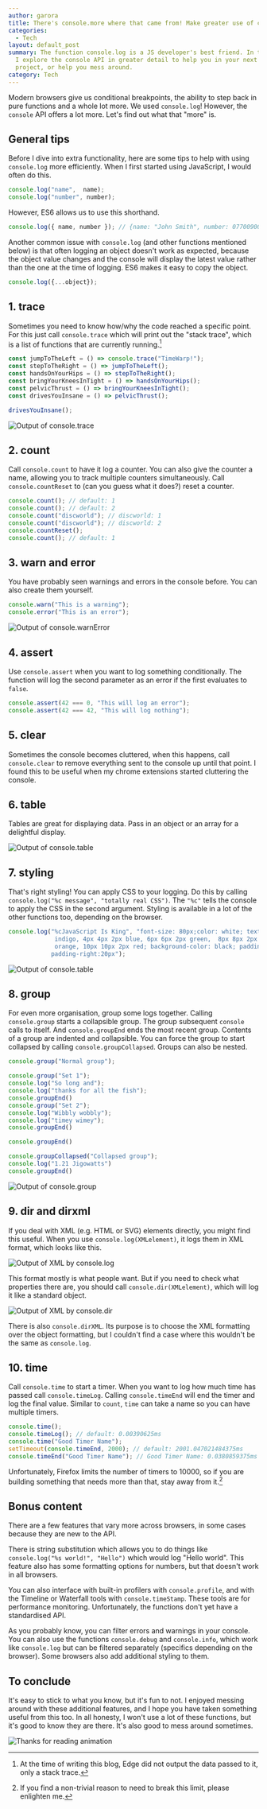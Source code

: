 ```yaml
---
author: garora
title: There's console.more where that came from! Make greater use of console in JS
categories:
  - Tech
layout: default_post
summary: The function console.log is a JS developer's best friend. In this post
  I explore the console API in greater detail to help you in your next big
  project, or help you mess around.
category: Tech
---
```


Modern browsers give us conditional breakpoints, the ability to step back in pure functions and a whole lot more. We used `console.log`! However, the `console` API offers a lot more. Let's find out what that "more" is.

## General tips
Before I dive into extra functionality, here are some tips to help with using `console.log` more efficiently. When I first started using JavaScript, I would often do this.


~~~js
console.log("name",  name);
console.log("number", number);
~~~


However, ES6 allows us to use this shorthand.


~~~js
console.log({ name, number }); // {name: "John Smith", number: 07700900461}
~~~


 Another common issue with `console.log` (and other functions mentioned below) is that often logging an object doesn't work as expected, because the object value changes and the console will display the latest value rather than the one at the time of logging. ES6 makes it easy to copy the object.


~~~js
console.log({...object});
~~~


## 1. trace
Sometimes you need to know how/why the code reached a specific point. For this just call `console.trace` which will print out the "stack trace", which is a list of functions that are currently running.[^1]


~~~js
const jumpToTheLeft = () => console.trace("TimeWarp!"); 
const stepToTheRight = () => jumpToTheLeft();
const handsOnYourHips = () => stepToTheRight();
const bringYourKneesInTight = () => handsOnYourHips();
const pelvicThrust = () => bringYourKneesInTight();
const drivesYouInsane = () => pelvicThrust();

drivesYouInsane();
~~~


![Output of console.trace]({{site.baseurl}}/garora/assets/2020-07-03/timeWarpStackOutput.png)

## 2. count
Call `console.count` to have it log a counter. You can also give the counter a name, allowing you to track multiple counters simultaneously. Call `console.countReset` to (can you guess what it does?) reset a counter.

~~~js
console.count(); // default: 1
console.count(); // default: 2
console.count("discworld"); // discworld: 1
console.count("discworld"); // discworld: 2
console.countReset();
console.count(); // default: 1
~~~

## 3. warn and error
You have probably seen warnings and errors in the console before. You can also create them yourself.


~~~js
console.warn("This is a warning");
console.error("This is an error");
~~~


![Output of console.warnError]({{site.baseurl}}/garora/assets/2020-07-03/warnErrorOutput.png)

## 4. assert
Use `console.assert` when you want to log something conditionally. The function will log the second parameter as an error if the first evaluates to `false`.


~~~js
console.assert(42 === 0, "This will log an error");
console.assert(42 === 42, "This will log nothing");
~~~


## 5. clear
Sometimes the console becomes cluttered, when this happens, call `console.clear` to remove everything sent to the console up until that point. I found this to be useful when my chrome extensions started cluttering the console.

## 6. table
Tables are great for displaying data. Pass in an object or an array for a delightful display.


![Output of console.table]({{site.baseurl}}/garora/assets/2020-07-03/table.gif)

## 7. styling
That's right styling! You can apply CSS to your logging. Do this by calling `console.log("%c message", "totally real CSS")`. The `"%c"` tells the console to apply the CSS in the second argument. Styling is available in a lot of the other functions too, depending on the browser.


~~~js
console.log("%cJavaScript Is King", "font-size: 80px;color: white; text-shadow: 2px 2px 2px \
             indigo, 4px 4px 2px blue, 6px 6px 2px green,  8px 8px 2px yellow, 8px 8px 2px \
             orange, 10px 10px 2px red; background-color: black; padding-bottom: 20px; \
            padding-right:20px");
~~~


![Output of console.table]({{site.baseurl}}/garora/assets/2020-07-03/styling.png)

## 8. group
For even more organisation, group some logs together. Calling `console.group` starts a collapsible group. The group subsequent `console` calls to itself. And `console.groupEnd` ends the most recent group. Contents of a group are indented and collapsible. You can force the group to start collapsed by calling `console.groupCollapsed`. Groups can also be nested.

~~~js
console.group("Normal group");

console.group("Set 1");
console.log("So long and");
console.log("thanks for all the fish");
console.groupEnd()
console.group("Set 2");
console.log("Wibbly wobbly");
console.log("timey wimey");
console.groupEnd()

console.groupEnd()

console.groupCollapsed("Collapsed group");
console.log("1.21 Jigowatts")
console.groupEnd()
~~~


![Output of console.group]({{site.baseurl}}/garora/assets/2020-07-03/groups.gif)


## 9. dir and dirxml

If you deal with XML (e.g. HTML or SVG) elements directly, you might find this useful. When you use `console.log(XMLelement)`, it logs them in XML format, which looks like this.


![Output of XML by console.log]({{site.baseurl}}/garora/assets/2020-07-03/log-XML.png)


This format mostly is what people want. But if you need to check what properties there are, you should call `console.dir(XMLelement)`, which will log it like a standard object. 


![Output of XML by console.dir]({{site.baseurl}}/garora/assets/2020-07-03/dir-XML.png)


There is also `console.dirXML`. Its purpose is to choose the XML formatting over the object formatting, but I couldn't find a case where this wouldn't be the same as `console.log`.

## 10. time
Call `console.time` to start a timer. When you want to log how much time has passed call `console.timeLog`. Calling `console.timeEnd` will end the timer and log the final value. Similar to `count`, `time` can take a name so you can have multiple timers.


~~~js
console.time();
console.timeLog(); // default: 0.00390625ms
console.time("Good Timer Name");
setTimeout(console.timeEnd, 2000); // default: 2001.047021484375ms
console.timeEnd("Good Timer Name"); // Good Timer Name: 0.0380859375ms
~~~


Unfortunately, Firefox limits the number of timers to 10000, so if you are building something that needs more than that, stay away from it.[^2]

## Bonus content
There are a few features that vary more across browsers, in some cases because they are new to the API.

There is string substitution which allows you to do things like `console.log("%s world!", "Hello")` which would log "Hello world". This feature also has some formatting options for numbers, but that doesn't work in all browsers.

You can also interface with built-in profilers with `console.profile`, and with the Timeline or Waterfall tools with `console.timeStamp`. These tools are for performance monitoring. Unfortunately, the functions don't yet have a standardised API.

As you probably know, you can filter errors and warnings in your console. You can also use the functions `console.debug` and `console.info`, which work like `console.log` but can be filtered separately (specifics depending on the browser). Some browsers also add additional styling to them.

## To conclude
It's easy to stick to what you know, but it's fun to not. I enjoyed messing around with these additional features, and I hope you have taken something useful from this too. In all honesty, I won't use a lot of these functions, but it's good to know they are there. It's also good to mess around sometimes.

![Thanks for reading animation]({{site.baseurl}}/garora/assets/2020-07-03/thanksForReading.gif)
 
[^1]: At the time of writing this blog, Edge did not output the data passed to it, only a stack trace.  
[^2]: If you find a non-trivial reason to need to break this limit, please enlighten me.  

